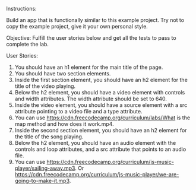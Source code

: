 Instructions:

Build an app that is functionally similar to this example project. Try not to copy the example project, give it your own personal style.

Objective: Fulfill the user stories below and get all the tests to pass to complete the lab.

User Stories:

1. You should have an h1 element for the main title of the page.
2. You should have two section elements.
3. Inside the first section element, you should have an h2 element for the title of the video playing.
4. Below the h2 element, you should have a video element with controls and width attributes. The width attribute should be set to 640.
5. Inside the video element, you should have a source element with a src attribute pointing to a video file and a type attribute.
6. You can use https://cdn.freecodecamp.org/curriculum/labs/What is the map method and how does it work.mp4.
7. Inside the second section element, you should have an h2 element for the title of the song playing.
8. Below the h2 element, you should have an audio element with the controls and loop attributes, and a src attribute that points to an audio file.
9. You can use https://cdn.freecodecamp.org/curriculum/js-music-player/sailing-away.mp3. Or https://cdn.freecodecamp.org/curriculum/js-music-player/we-are-going-to-make-it.mp3.